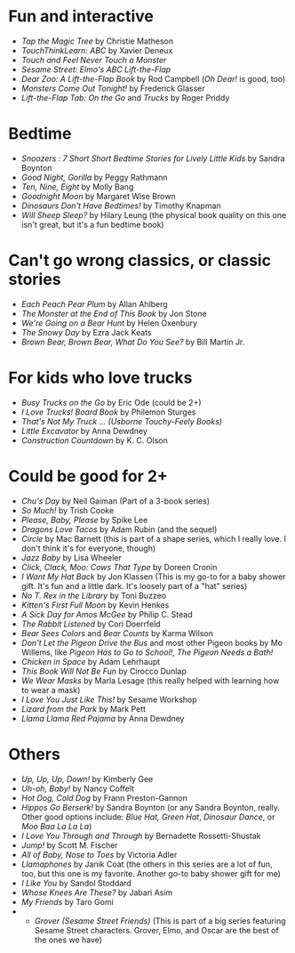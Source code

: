 # Fun and interactive
* _Tap the Magic Tree_ by Christie Matheson
* _TouchThinkLearn: ABC_ by Xavier Deneux
* _Touch and Feel Never Touch a Monster_
* _Sesame Street: Elmo's ABC Lift-the-Flap_
* _Dear Zoo: A Lift-the-Flap Book_ by Rod Campbell (_Oh Dear!_ is good, too)
* _Monsters Come Out Tonight!_ by Frederick Glasser
* _Lift-the-Flap Tab: On the Go_ and _Trucks_ by Roger Priddy

# Bedtime
* _Snoozers : 7 Short Short Bedtime Stories for Lively Little Kids_ by Sandra Boynton
* _Good Night, Gorilla_ by Peggy Rathmann
* _Ten, Nine, Eight_ by Molly Bang
* _Goodnight Moon_ by Margaret Wise Brown
* _Dinosaurs Don't Have Bedtimes!_ by Timothy Knapman
* _Will Sheep Sleep?_ by Hilary Leung (the physical book quality on this one isn't great, but it's a fun bedtime book)
 
# Can't go wrong classics, or classic stories
* _Each Peach Pear Plum_ by Allan Ahlberg
* _The Monster at the End of This Book_ by Jon Stone
* _We're Going on a Bear Hunt_ by Helen Oxenbury
* _The Snowy Day_ by Ezra Jack Keats
* _Brown Bear, Brown Bear, What Do You See?_ by Bill Martin Jr.
 
# For kids who love trucks
* _Busy Trucks on the Go_ by Eric Ode (could be 2+)
* _I Love Trucks! Board Book_ by Philemon Sturges
* _That's Not My Truck ... (Usborne Touchy-Feely Books)_
* _Little Excavator_ by Anna Dewdney
* _Construction Countdown_ by K. C. Olson
 
# Could be good for 2+
* _Chu's Day_ by Neil Gaiman (Part of a 3-book series)
* _So Much!_ by Trish Cooke
* _Please, Baby, Please_ by Spike Lee
* _Dragons Love Tacos_ by Adam Rubin (and the sequel)
* _Circle_ by Mac Barnett (this is part of a shape series, which I really love. I don't think it's for everyone, though)
* _Jazz Baby_ by Lisa Wheeler
* _Click, Clack, Moo: Cows That Type_ by Doreen Cronin
* _I Want My Hat Back_ by Jon Klassen (This is my go-to for a baby shower gift. It's fun and a little dark. It's loosely part of a "hat" series)
* _No T. Rex in the Library_ by Toni Buzzeo
* _Kitten's First Full Moon_ by Kevin Henkes
* _A Sick Day for Amos McGee_ by Philip C. Stead
* _The Rabbit Listened_ by Cori Doerrfeld
* _Bear Sees Colors_ and _Bear Counts_ by Karma Wilson
* _Don't Let the Pigeon Drive the Bus_ and most other Pigeon books by Mo Willems, like _Pigeon Has to Go to School!_, _The Pigeon Needs a Bath!_
* _Chicken in Space_ by Adam Lehrhaupt
* _This Book Will Not Be Fun_ by Cirocco Dunlap
* _We Wear Masks_ by Marla Lesage (this really helped with learning how to wear a mask)
* _I Love You Just Like This!_ by Sesame Workshop
* _Lizard from the Park_ by Mark Pett
* _Llama Llama Red Pajama_ by Anna Dewdney
 
# Others
* _Up, Up, Up, Down!_ by Kimberly Gee
* _Uh-oh, Baby!_ by Nancy Coffelt
* _Hot Dog, Cold Dog_ by Frann Preston-Gannon
* _Hippos Go Berserk!_ by Sandra Boynton (or any Sandra Boynton, really. Other good options include: _Blue Hat, Green Hat_, _Dinosaur Dance_, or _Moo Baa La La La_)
* _I Love You Through and Through_ by Bernadette Rossetti-Shustak
* _Jump!_ by Scott M. Fischer
* _All of Baby, Nose to Toes_ by Victoria Adler
* _Llamaphones_ by Janik Coat (the others in this series are a lot of fun, too, but this one is my favorite. Another go-to baby shower gift for me)
* _I Like You_ by Sandol Stoddard
* _Whose Knees Are These?_ by Jabari Asim
* _My Friends_ by Taro Gomi
* * _Grover (Sesame Street Friends)_ (This is part of a big series featuring Sesame Street characters. Grover, Elmo, and Oscar are the best of the ones we have)
